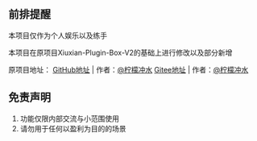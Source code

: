 ## 前排提醒
本项目仅作为个人娱乐以及练手

本项目在原项目Xiuxian-Plugin-Box-V2的基础上进行修改以及部分新增

原项目地址：
[GitHub地址](https://github.com/ningmengchongshui/Xiuxian-Plugin-Box) | 作者：[@柠檬冲水](https://github.com/ningmengchongshui)
[Gitee地址](https://gitee.com/ningmengchongshui/Xiuxian-Plugin-Box#xiuxian-plugin-box-v2) | 作者：[@柠檬冲水](https://gitee.com/ningmengchongshui)
  
## 免责声明       
1. 功能仅限内部交流与小范围使用       
2. 请勿用于任何以盈利为目的的场景    